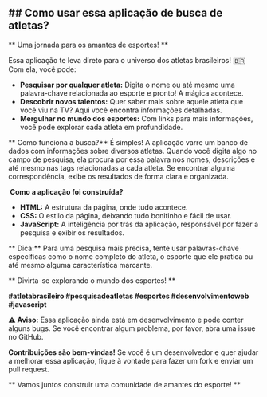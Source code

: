 ## **## Como usar essa aplicação de busca de atletas?**

** Uma jornada para os amantes de esportes! **

Essa aplicação te leva direto para o universo dos atletas brasileiros! 🇧🇷 Com ela, você pode:

* **Pesquisar por qualquer atleta:** Digita o nome ou até mesmo uma palavra-chave relacionada ao esporte e pronto! A mágica acontece.
* **Descobrir novos talentos:** Quer saber mais sobre aquele atleta que você viu na TV? Aqui você encontra informações detalhadas.
* **Mergulhar no mundo dos esportes:** Com links para mais informações, você pode explorar cada atleta em profundidade.

** Como funciona a busca?**
É simples! A aplicação varre um banco de dados com informações sobre diversos atletas. Quando você digita algo no campo de pesquisa, ela procura por essa palavra nos nomes, descrições e até mesmo nas tags relacionadas a cada atleta. Se encontrar alguma correspondência, exibe os resultados de forma clara e organizada.

**️ Como a aplicação foi construída?**
* **HTML:** A estrutura da página, onde tudo acontece.
* **CSS:** O estilo da página, deixando tudo bonitinho e fácil de usar.
* **JavaScript:** A inteligência por trás da aplicação, responsável por fazer a pesquisa e exibir os resultados.

** Dica:** Para uma pesquisa mais precisa, tente usar palavras-chave específicas como o nome completo do atleta, o esporte que ele pratica ou até mesmo alguma característica marcante.

** Divirta-se explorando o mundo dos esportes! **

**#atletabrasileiro #pesquisadeatletas #esportes #desenvolvimentoweb #javascript**

**⚠️ Aviso:** Essa aplicação ainda está em desenvolvimento e pode conter alguns bugs. Se você encontrar algum problema, por favor, abra uma issue no GitHub. 

**Contribuições são bem-vindas!** Se você é um desenvolvedor e quer ajudar a melhorar essa aplicação, fique à vontade para fazer um fork e enviar um pull request. 

** Vamos juntos construir uma comunidade de amantes do esporte! **
